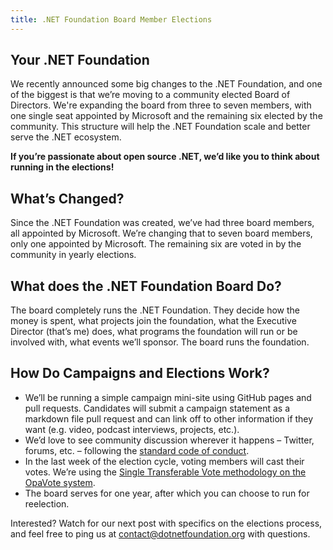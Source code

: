 ```yaml
---
title: .NET Foundation Board Member Elections
---
```


## Your .NET Foundation

We recently announced some big changes to the .NET Foundation, and one of the biggest is that we’re moving to a community elected Board of Directors. We're expanding the board from three to seven members, with one single seat appointed by Microsoft and the remaining six elected by the community. This structure will help the .NET Foundation scale and better serve the .NET ecosystem.

**If you’re passionate about open source .NET, we’d like you to think about running in the elections!**

## What’s Changed?

Since the .NET Foundation was created, we’ve had three board members, all appointed by Microsoft. We’re changing that to seven board members, only one appointed by Microsoft. The remaining six are voted in by the community in yearly elections.

## What does the .NET Foundation Board Do?

The board completely runs the .NET Foundation. They decide how the money is spent, what projects join the foundation, what the Executive Director (that’s me) does, what programs the foundation will run or be involved with, what events we’ll sponsor. The board runs the foundation.



## How Do Campaigns and Elections Work?

*   We’ll be running a simple campaign mini-site using GitHub pages and pull requests. Candidates will submit a campaign statement as a markdown file pull request and can link off to other information if they want (e.g. video, podcast interviews, projects, etc.).
*   We’d love to see community discussion wherever it happens – Twitter, forums, etc. – following the [standard code of conduct](https://dotnetfoundation.org/code-of-conduct).
*   In the last week of the election cycle, voting members will cast their votes. We’re using the [Single Transferable Vote methodology on the OpaVote system](https://www.opavote.com/methods/single-transferable-vote).
*   The board serves for one year, after which you can choose to run for reelection.

Interested? Watch for our next post with specifics on the elections process, and feel free to ping us at [contact@dotnetfoundation.org](mailto:contact@dotnetfoundation.org) with questions.
